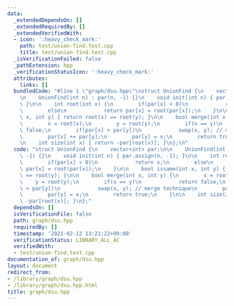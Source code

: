 ```yaml
---
data:
  _extendedDependsOn: []
  _extendedRequiredBy: []
  _extendedVerifiedWith:
  - icon: ':heavy_check_mark:'
    path: test/union-find.test.cpp
    title: test/union-find.test.cpp
  _isVerificationFailed: false
  _pathExtension: hpp
  _verificationStatusIcon: ':heavy_check_mark:'
  attributes:
    links: []
  bundledCode: "#line 1 \"graph/dsu.hpp\"\nstruct UnionFind {\n    vector<int> par;\n\
    \n    UnionFind(int n) : par(n, -1) {}\n    void init(int n) { par.assign(n, -1);\
    \ }\n\n    int root(int x) {\n        if(par[x] < 0)\n            return x;\n\
    \        else\n            return par[x] = root(par[x]);\n    }\n\n    bool issame(int\
    \ x, int y) { return root(x) == root(y); }\n\n    bool merge(int x, int y) {\n\
    \        x = root(x);\n        y = root(y);\n        if(x == y)\n            return\
    \ false;\n        if(par[x] > par[y])\n            swap(x, y); // merge technique\n\
    \        par[x] += par[y];\n        par[y] = x;\n        return true;\n    }\n\
    \n    int size(int x) { return -par[root(x)]; }\n};\n"
  code: "struct UnionFind {\n    vector<int> par;\n\n    UnionFind(int n) : par(n,\
    \ -1) {}\n    void init(int n) { par.assign(n, -1); }\n\n    int root(int x) {\n\
    \        if(par[x] < 0)\n            return x;\n        else\n            return\
    \ par[x] = root(par[x]);\n    }\n\n    bool issame(int x, int y) { return root(x)\
    \ == root(y); }\n\n    bool merge(int x, int y) {\n        x = root(x);\n    \
    \    y = root(y);\n        if(x == y)\n            return false;\n        if(par[x]\
    \ > par[y])\n            swap(x, y); // merge technique\n        par[x] += par[y];\n\
    \        par[y] = x;\n        return true;\n    }\n\n    int size(int x) { return\
    \ -par[root(x)]; }\n};"
  dependsOn: []
  isVerificationFile: false
  path: graph/dsu.hpp
  requiredBy: []
  timestamp: '2021-02-12 13:21:22+09:00'
  verificationStatus: LIBRARY_ALL_AC
  verifiedWith:
  - test/union-find.test.cpp
documentation_of: graph/dsu.hpp
layout: document
redirect_from:
- /library/graph/dsu.hpp
- /library/graph/dsu.hpp.html
title: graph/dsu.hpp
---
```

